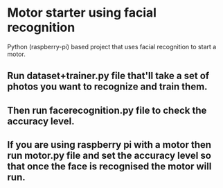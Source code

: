 # Motor starter using facial recognition
 Python (raspberry-pi) based project that uses facial recognition to start a motor.
 
## Run dataset+trainer.py file that'll take a set of photos you want to recognize and train them.
## Then run facerecognition.py file to check the accuracy level.
## If you are using raspberry pi with a motor  then run motor.py file and set the accuracy level so that once the face is recognised the motor will run.
